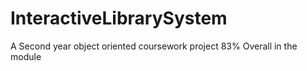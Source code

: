 # InteractiveLibrarySystem

A Second year object oriented coursework project
83% Overall in the module
